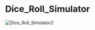 # Dice_Roll_Simulator

![Dice_Roll_Simulator2](https://user-images.githubusercontent.com/126587469/235244799-47da9e57-f19c-4c00-bc40-326b3ea67e2c.png)
